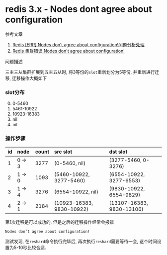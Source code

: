 # redis 3.x - Nodes dont agree about configuration

参考文章

1. [Redis [ERR] Nodes don’t agree about configuration!问题分析处理](https://blog.csdn.net/wgw_dream/article/details/83615503)
2. [Redis 集群错误 Nodes don't agree about configuration!](https://blog.csdn.net/wenhaowang/article/details/84191966)

问题描述

三主三从集群扩展到五主五从时, 将3等份的`slot`重新划分为5等份, 并重新进行迁移, 迁移操作大概如下

### slot分布

0. 0-5460
1. 5461-10922
2. 10923-16383
3. nil
4. nil

### 操作步骤

| id   | node   | count | src slot                  | dst slot                  |
| :--- | :----- | :---- | :------------------------ | :------------------------ |
| 1    | 0 -> 3 | 3277  | (0-5460, nil)             | (3277-5460, 0-3276)       |
| 2    | 1 -> 0 | 1093  | (5460-10922, 3277-5460)   | (6554-10922, 3277-6553)   |
| 3    | 1 -> 4 | 3276  | (6554-10922, nil)         | (9830-10922, 6554-9829)   |
| 4    | 2 -> 1 | 2184  | (10923-16383, 9830-10922) | (13107-16383, 9830-13106) |

第1次迁移是可以成功的, 但是之后的迁移操作经常会报错

```
Nodes don’t agree about configuration!
```

测试发现, 在`reshard`命令执行完毕后, 再次执行`reshard`需要等待一会, 这个时间设置为5-10秒比较合适.
